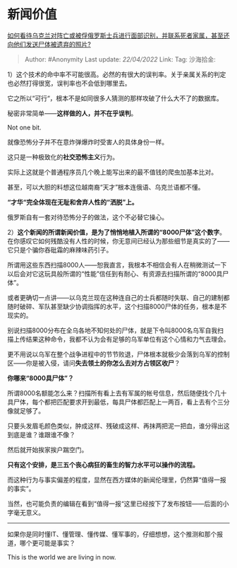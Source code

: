 # 新闻价值
[如何看待乌克兰对阵亡或被俘俄罗斯士兵进行面部识别，并联系死者家属，甚至还向他们发送尸体被遗弃的照片?](https://www.zhihu.com/question/528698055/answer/2449682547)

> Author: #Anonymity
> Last update: *22/04/2022*
> Link:
> Tag:
> 沙海拾金:

1）这个技术的命中率不可能很高。必然的有很大的误判率。关于亲属关系的判定也必然打得很宽，误判率也不会低到哪里去。

它之所以“可行“，根本不是如同很多人猜测的那样攻破了什么大不了的数据库。

秘密非常简单——**这样做的人，并不在乎误判**。

Not one bit.

就像恐怖分子并不在意炸弹爆炸时受害人的具体身份一样。

这只是一种极致化的**社交恐怖主义**行为。

实际上这就是个普通程序员几个晚上能写出来的最不值钱的爬虫加基本比对。

甚至，可以大胆的料想这位越南裔“天才”根本连俄语、乌克兰语都不懂。

**“才华“完全体现在无耻和舍弃人性的“洒脱”上。**

俄罗斯自有一套对待恐怖分子的做法，这个不必替它操心。

2）**这个新闻的所谓新闻价值，是为了悄悄地植入所谓的“8000尸体”这个数字**。在你感叹它如何残酷没有人性的时候，你无意间已经认为那些细节是真实的了——它只是个骗你吞砒霜的麻辣味药引子。

所谓用这些东西扫描8000人——恕我直言，我根本不相信会有人在稍微测试一下以后会对它这玩具般所谓的“性能”信任到有耐心、有资源去扫描所谓的“8000具尸体”。

或者更确切一点讲——以乌克兰现在这种连自己的士兵都随时失联、自己的建制都随时破碎、军队甚至缺少协调指挥的水平，这个扫描8000尸体的任务，根本是不现实的。

别说扫描8000分布在全乌各地不知何处的尸体，就是下令叫8000名乌军自我扫描上传结果这种命令，我都不认为会有足够的乌军单位有这个心情和力气去理会。

更不用说以乌军在整个战争进程中的节节败退，尸体根本就极少会落到乌军的控制区——你是被入侵，请问**失去领土的你怎么去对方占领区收尸**？

**你哪来“8000具尸体”？**

所谓8000名额能怎么来？扫描所有看上去有军属的帐号信息，然后随便找个几十具尸体，每个都把匹配要求开到最低，每具尸体都匹配上一两百，看上去有个三分像就足够了。

只要头发眉毛颜色类似，肿成这样、残破成这样、再抹两把泥一把血，谁分得出这到底是谁？谁跟谁不像？

然后就开始挨家挨户踹空门。

**只有这个安排，是三五个丧心病狂的畜生的智力水平可以操作的流程。**

而这种行为与事实偏差的程度，显然在西方媒体的新闻伦理里，仍然算“值得一报的事实”。

当然，也可能负责的编辑在看到“值得一报“这里已经按下了发布按钮——后面的小字毫无意义。

---

如果你是同时懂IT、懂管理、懂传媒、懂军事的，仔细想想，这个推测和那个报道，哪个更可能是事实？

This is the world we are living in now.
